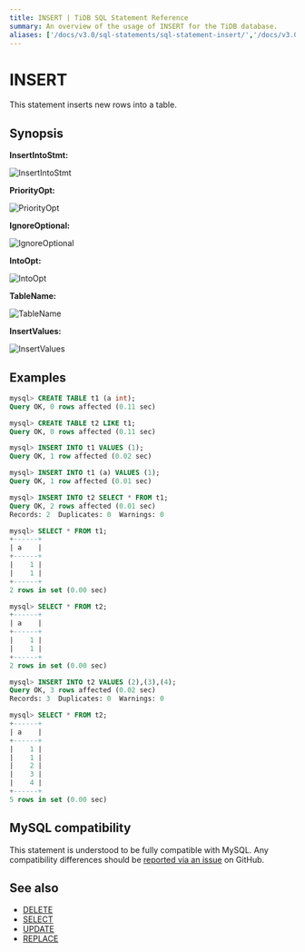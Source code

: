 ```yaml
---
title: INSERT | TiDB SQL Statement Reference
summary: An overview of the usage of INSERT for the TiDB database.
aliases: ['/docs/v3.0/sql-statements/sql-statement-insert/','/docs/v3.0/reference/sql/statements/insert/']
---
```


# INSERT

This statement inserts new rows into a table.

## Synopsis

**InsertIntoStmt:**

![InsertIntoStmt](https://docs-download.pingcap.com/media/images/docs/sqlgram/InsertIntoStmt.png)

**PriorityOpt:**

![PriorityOpt](https://docs-download.pingcap.com/media/images/docs/sqlgram/PriorityOpt.png)

**IgnoreOptional:**

![IgnoreOptional](https://docs-download.pingcap.com/media/images/docs/sqlgram/IgnoreOptional.png)

**IntoOpt:**

![IntoOpt](https://docs-download.pingcap.com/media/images/docs/sqlgram/IntoOpt.png)

**TableName:**

![TableName](https://docs-download.pingcap.com/media/images/docs/sqlgram/TableName.png)

**InsertValues:**

![InsertValues](https://docs-download.pingcap.com/media/images/docs/sqlgram/InsertValues.png)

## Examples

```sql
mysql> CREATE TABLE t1 (a int);
Query OK, 0 rows affected (0.11 sec)

mysql> CREATE TABLE t2 LIKE t1;
Query OK, 0 rows affected (0.11 sec)

mysql> INSERT INTO t1 VALUES (1);
Query OK, 1 row affected (0.02 sec)

mysql> INSERT INTO t1 (a) VALUES (1);
Query OK, 1 row affected (0.01 sec)

mysql> INSERT INTO t2 SELECT * FROM t1;
Query OK, 2 rows affected (0.01 sec)
Records: 2  Duplicates: 0  Warnings: 0

mysql> SELECT * FROM t1;
+------+
| a    |
+------+
|    1 |
|    1 |
+------+
2 rows in set (0.00 sec)

mysql> SELECT * FROM t2;
+------+
| a    |
+------+
|    1 |
|    1 |
+------+
2 rows in set (0.00 sec)

mysql> INSERT INTO t2 VALUES (2),(3),(4);
Query OK, 3 rows affected (0.02 sec)
Records: 3  Duplicates: 0  Warnings: 0

mysql> SELECT * FROM t2;
+------+
| a    |
+------+
|    1 |
|    1 |
|    2 |
|    3 |
|    4 |
+------+
5 rows in set (0.00 sec)
```

## MySQL compatibility

This statement is understood to be fully compatible with MySQL. Any compatibility differences should be [reported via an issue](https://github.com/pingcap/tidb/issues/new/choose) on GitHub.

## See also

* [DELETE](/sql-statements/sql-statement-delete.md)
* [SELECT](/sql-statements/sql-statement-select.md)
* [UPDATE](/sql-statements/sql-statement-update.md)
* [REPLACE](/sql-statements/sql-statement-replace.md)

